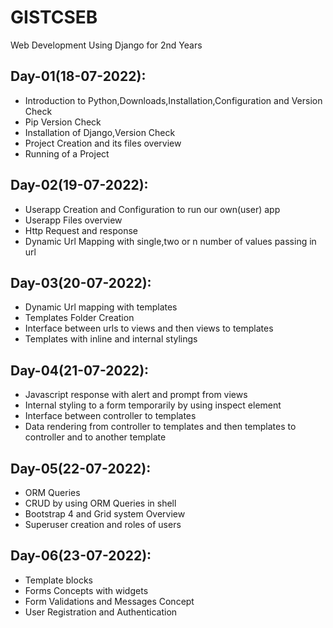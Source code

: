 # GISTCSEB
Web Development Using Django for 2nd Years

## Day-01(18-07-2022):
  - Introduction to Python,Downloads,Installation,Configuration and Version Check
  - Pip Version Check
  - Installation of Django,Version Check
  - Project Creation and its files overview
  - Running of a Project

## Day-02(19-07-2022):
  - Userapp Creation and Configuration to run our own(user) app
  - Userapp Files overview
  - Http Request and response
  - Dynamic Url Mapping with single,two or n number of values passing in url

## Day-03(20-07-2022):
  - Dynamic Url mapping with templates
  - Templates Folder Creation
  - Interface between urls to views and then views to templates
  - Templates with inline and internal stylings

## Day-04(21-07-2022):
  - Javascript response with alert and prompt from views
  - Internal styling to a form temporarily by using inspect element
  - Interface between controller to templates
  - Data rendering from controller to templates and then templates to controller and to another template

## Day-05(22-07-2022):
  - ORM Queries
  - CRUD by using ORM Queries in shell
  - Bootstrap 4 and Grid system Overview
  - Superuser creation and roles of users

## Day-06(23-07-2022):
  - Template blocks
  - Forms Concepts with widgets
  - Form Validations and Messages Concept
  - User Registration and Authentication
